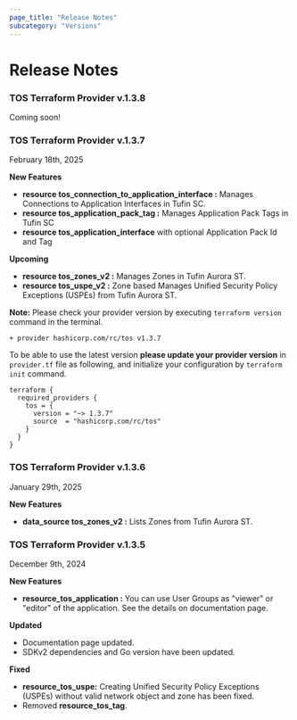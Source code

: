 ```yaml
---
page_title: "Release Notes"
subcategory: "Versions"
---
```


# Release Notes

### TOS Terraform Provider v.1.3.8

Coming soon! 

### TOS Terraform Provider v.1.3.7

February 18th, 2025

__New Features__
- __resource tos_connection_to_application_interface :__ Manages Connections to Application Interfaces in Tufin SC.
- __resource tos_application_pack_tag :__ Manages Application Pack Tags in Tufin SC
- __resource tos_application_interface__ with optional Application Pack Id and Tag

__Upcoming__
- __resource tos_zones_v2     :__ Manages Zones in Tufin Aurora ST.
- __resource tos_uspe_v2      :__ Zone based Manages Unified Security Policy Exceptions (USPEs) from Tufin Aurora ST.

__Note:__
Please check your provider version by executing `terraform version` command in the terminal.
```
+ provider hashicorp.com/rc/tos v1.3.7
```
To be able to use the latest version __please update your provider version__ in `provider.tf` file as following, and initialize your configuration by `terraform init` command.
```
terraform {
  required_providers {
    tos = {
      version = "~> 1.3.7"
      source  = "hashicorp.com/rc/tos"
    }
  }
}
```

### TOS Terraform Provider v.1.3.6

January 29th, 2025

__New Features__
- __data_source tos_zones_v2  :__ Lists Zones from Tufin Aurora ST.


### TOS Terraform Provider v.1.3.5 

December 9th, 2024

__New Features__
- __resource_tos_application  :__ You can use User Groups as "viewer" or "editor" of the application. See the details on documentation page.

__Updated__
- Documentation page updated.
- SDKv2 dependencies and Go version have been updated.

__Fixed__
- __resource_tos_uspe:__ Creating Unified Security Policy Exceptions (USPEs) without valid network object and zone has been fixed.
- Removed __resource_tos_tag__.
